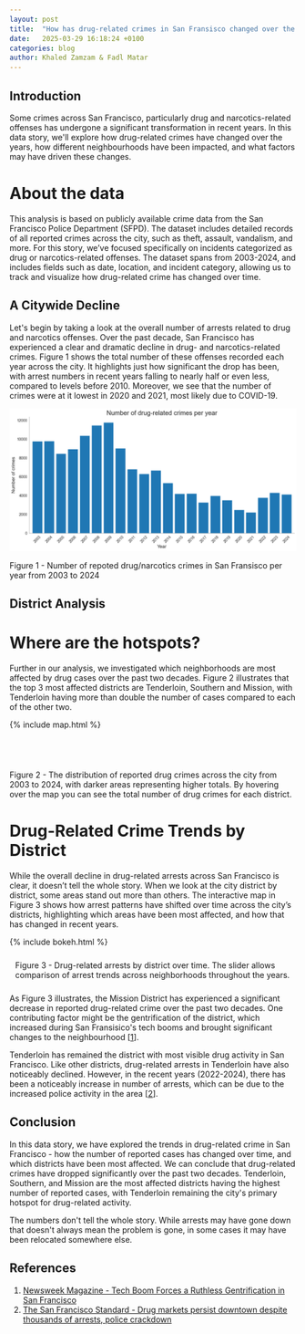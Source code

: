 ```yaml
---
layout: post
title:  "How has drug-related crimes in San Fransisco changed over the years?"
date:   2025-03-29 16:18:24 +0100
categories: blog
author: Khaled Zamzam & Fadl Matar
---
```


## Introduction
Some crimes across San Francisco, particularly drug and narcotics-related offenses has undergone a
significant transformation in recent years. In this data story, we'll explore how drug-related crimes have changed over the years, how different neighbourhoods have been
impacted, and what factors may have driven these changes.

# About the data
This analysis is based on publicly available crime data from the San Francisco Police Department (SFPD). The dataset includes detailed records of all reported crimes across the city, such as theft, assault, vandalism, and more. For this story, we’ve focused specifically on incidents categorized as drug or narcotics-related offenses. The dataset spans from 2003-2024, and includes fields such as date, location, and incident category, allowing us to track and visualize how drug-related crime has changed over time.

## A Citywide Decline
Let's begin by taking a look at the overall number of arrests related to drug and narcotics
offenses. Over the past decade, San Francisco has experienced a clear and dramatic decline in
drug- and narcotics-related crimes. Figure 1 shows the total number of these offenses
recorded each year across the city. It highlights just how significant the drop has been,
with arrest numbers in recent years falling to nearly half or even less, compared to levels before 2010. 
Moreover, we see that the number of crimes were at it lowest in 2020 and 2021, most likely due to COVID-19.

![image tooltip here](/assets/barchat.png)
<p>Figure 1 - Number of repoted drug/narcotics crimes in San Fransisco per year from 2003 to 2024</p>

## District Analysis

# Where are the hotspots?
Further in our analysis, we investigated which neighborhoods are most affected by drug cases over the past two decades. Figure 2 illustrates that the top 3 most affected districts are Tenderloin, Southern and Mission, with Tenderloin having more than double the number of cases compared to each of the other two.

{% include map.html %}

<br>
<p style="margin-top:40px">Figure 2 - The distribution of reported drug crimes across the city from 2003 to 2024, with darker areas representing higher totals. 
By hovering over the map you can see the total number of drug crimes for each district. </p>

# Drug-Related Crime Trends by District
While the overall decline in drug-related arrests across San Francisco is clear, it doesn’t tell the whole story. When we look at the city district by district, some areas stand out more than others. The interactive map in Figure 3 shows how arrest patterns have shifted over time across the city’s districts, highlighting which areas have been most affected, and how that has changed in recent years.

<link rel="stylesheet" href="http://cdn.pydata.org/bokeh/release/bokeh-1.4.0.min.css" type="text/css" />
<script type="text/javascript" src="https://cdn.pydata.org/bokeh/release/bokeh-1.4.0.min.js"></script>
<script type="text/javascript">
    Bokeh.set_log_level("info");
</script>

{% include bokeh.html %}
<p style="padding:10px">Figure 3 - Drug-related arrests by district over time. The slider allows comparison of arrest trends across neighborhoods throughout the years.</p>

As Figure 3 illustrates, the Mission District has experienced a significant decrease in reported drug-related crime over the past two decades. One contributing factor might be the gentrification of the district, which increased during San Fransisico's tech booms and brought significant changes to the neighbourhood [[1]].

Tenderloin has remained the district with most visible drug activity in San Francisco. Like other districts, drug-related arrests in Tenderloin have also noticeably declined. However, in the recent years (2022-2024), there has been a noticeably increase in number of arrests, which can be due to the increased police activity in the area [[2]].


## Conclusion
In this data story, we have explored the trends in drug-related crime in San Francisco - how the number of reported cases has changed over time, and which districts have been most affected. We can conclude that drug-related crimes have dropped significantly over the past two decades. Tenderloin, Southern, and Mission are the most affected districts having the highest number of reported cases, with Tenderloin remaining the city's primary hotspot for drug-related activity. 

The numbers don't tell the whole story. While arrests may have gone down that doesn't always mean the problem is gone, in some cases it may have been relocated somewhere else.

## References
1. [Newsweek Magazine - Tech Boom Forces a Ruthless Gentrification in San Francisco](https://www.newsweek.com/2014/04/25/tech-boom-forces-ruthless-gentrification-sanfrancisco-248135.html)
2. [The San Francisco Standard - Drug markets persist downtown despite thousands of arrests, police crackdown](https://sfstandard.com/2024/08/28/san-francisco-drug-markets-post-crackdown)


[1]: https://www.newsweek.com/2014/04/25/tech-boom-forces-ruthless-gentrification-sanfrancisco-248135.html
[2]: https://sfstandard.com/2024/08/28/san-francisco-drug-markets-post-crackdown
